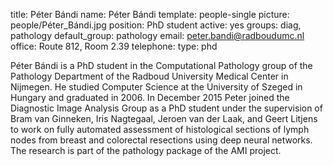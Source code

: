 title: Péter Bándi
name: Péter Bándi
template: people-single
picture: people/Péter_Bándi.jpg
position: PhD student
active: yes
groups: diag, pathology
default_group: pathology
email: peter.bandi@radboudumc.nl
office: Route 812, Room 2.39
telephone:
type: phd

Péter Bándi is a PhD student in the Computational Pathology group of the Pathology Department of the Radboud University Medical Center in Nijmegen. He studied Computer Science at the University of Szeged in Hungary and graduated in 2006. In December 2015 Peter joined the Diagnostic Image Analysis Group as a PhD student under the supervision of Bram van Ginneken, Iris Nagtegaal, Jeroen van der Laak, and Geert Litjens to work on fully automated assessment of histological sections of lymph nodes from breast and colorectal resections using deep neural networks. The research is part of the pathology package of the AMI project.
